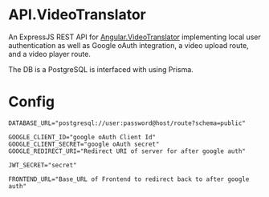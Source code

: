 # API.VideoTranslator
An ExpressJS REST API for [Angular.VideoTranslator](https://github.com/harvmaster/angular.videotranslator) implementing local user authentication as well as Google oAuth integration, a video upload route, and a video player route.

The DB is a PostgreSQL is interfaced with using Prisma.

# Config
```
DATABASE_URL="postgresql://user:password@host/route?schema=public"

GOOGLE_CLIENT_ID="google oAuth Client Id"
GOOGLE_CLIENT_SECRET="google oAuth secret"
GOOGLE_REDIRECT_URI="Redirect URI of server for after google auth"

JWT_SECRET="secret"

FRONTEND_URL="Base_URL of Frontend to redirect back to after google auth"
```

